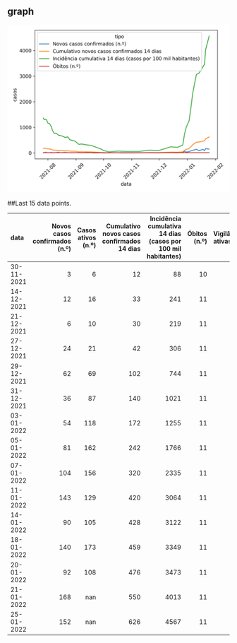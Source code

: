 ## graph

![](time-series.png)

##Last 15 data points.

| data       |   Novos casos confirmados (n.º) |   Casos ativos (n.º) |   Cumulativo novos casos confirmados 14 dias |   Incidência cumulativa 14 dias (casos por 100 mil habitantes) |   Óbitos (n.º) |   Vigilâncias ativas (n.º) |
|:-----------|--------------------------------:|---------------------:|---------------------------------------------:|---------------------------------------------------------------:|---------------:|---------------------------:|
| 30-11-2021 |                               3 |                    6 |                                           12 |                                                             88 |             10 |                         26 |
| 14-12-2021 |                              12 |                   16 |                                           33 |                                                            241 |             11 |                         28 |
| 21-12-2021 |                               6 |                   10 |                                           30 |                                                            219 |             11 |                         28 |
| 27-12-2021 |                              24 |                   21 |                                           42 |                                                            306 |             11 |                         39 |
| 29-12-2021 |                              62 |                   69 |                                          102 |                                                            744 |             11 |                        123 |
| 31-12-2021 |                              36 |                   87 |                                          140 |                                                           1021 |             11 |                        126 |
| 03-01-2022 |                              54 |                  118 |                                          172 |                                                           1255 |             11 |                        117 |
| 05-01-2022 |                              81 |                  162 |                                          242 |                                                           1766 |             11 |                        127 |
| 07-01-2022 |                             104 |                  156 |                                          320 |                                                           2335 |             11 |                         93 |
| 11-01-2022 |                             143 |                  129 |                                          420 |                                                           3064 |             11 |                         99 |
| 14-01-2022 |                              90 |                  105 |                                          428 |                                                           3122 |             11 |                         85 |
| 18-01-2022 |                             140 |                  173 |                                          459 |                                                           3349 |             11 |                        128 |
| 20-01-2022 |                              92 |                  108 |                                          476 |                                                           3473 |             11 |                        nan |
| 21-01-2022 |                             168 |                  nan |                                          550 |                                                           4013 |             11 |                        nan |
| 25-01-2022 |                             152 |                  nan |                                          626 |                                                           4567 |             11 |                        nan |